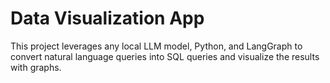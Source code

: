 # Data Visualization App

This project leverages any local LLM model, Python, and LangGraph to convert natural language queries into SQL queries and visualize the results with graphs.